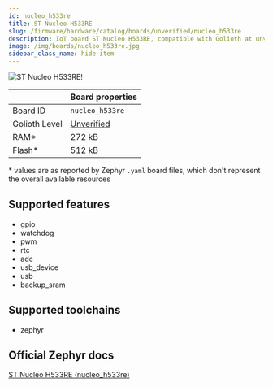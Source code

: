 ```yaml
---
id: nucleo_h533re
title: ST Nucleo H533RE
slug: /firmware/hardware/catalog/boards/unverified/nucleo_h533re
description: IoT board ST Nucleo H533RE, compatible with Golioth at unverified level.
image: /img/boards/nucleo_h533re.jpg
sidebar_class_name: hide-item
---
```


[//]: # (This is an auto-generated file, do not edit! Changes to it will be lost upon re-generation)

![ST Nucleo H533RE!](/img/boards/nucleo_h533re.jpg "ST Nucleo H533RE")

|                | Board properties     |
| -------------  | -------------------- |
| Board ID       | `nucleo_h533re` |
| Golioth Level  | [Unverified](/firmware/hardware#unverified-boards) |
| RAM*           | 272 kB |
| Flash*         | 512 kB |

\* values are as reported by Zephyr `.yaml` board files, which don't represent the overall available resources



## Supported features

* gpio
* watchdog
* pwm
* rtc
* adc
* usb_device
* usb
* backup_sram

## Supported toolchains

* zephyr

## Official Zephyr docs

[ST Nucleo H533RE (nucleo_h533re)](https://docs.zephyrproject.org/latest/boards/st/nucleo_h533re/doc/index.html)
